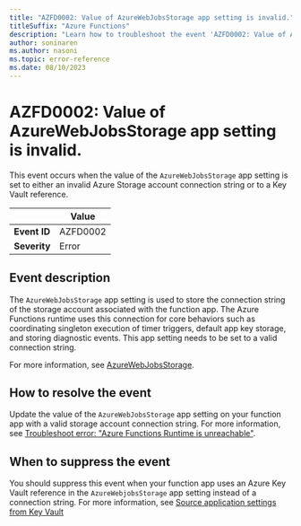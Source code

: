 ```yaml
---
title: "AZFD0002: Value of AzureWebJobsStorage app setting is invalid."
titleSuffix: "Azure Functions"
description: "Learn how to troubleshoot the event 'AZFD0002: Value of AzureWebJobsStorage app setting is invalid' in Azure Functions"
author: soninaren
ms.author: nasoni
ms.topic: error-reference
ms.date: 08/10/2023
---
```


# AZFD0002: Value of AzureWebJobsStorage app setting is invalid.

This event occurs when the value of the `AzureWebJobsStorage` app setting is set to either an invalid Azure Storage account connection string or to a Key Vault reference.

| | Value |
|-|-|
| **Event ID** |AZFD0002|
| **Severity** |Error|

## Event description
The `AzureWebJobsStorage` app setting is used to store the connection string of the storage account associated with the function app. The Azure Functions runtime uses this connection for core behaviors such as coordinating singleton execution of timer triggers, default app key storage, and storing diagnostic events. This app setting needs to be set to a valid connection string.

For more information, see [AzureWebJobsStorage](../../functions-app-settings.md#azurewebjobsstorage).

## How to resolve the event
Update the value of the `AzureWebJobsStorage` app setting on your function app with a valid storage account connection string. For more information, see [Troubleshoot error: "Azure Functions Runtime is unreachable"](../../functions-recover-storage-account.md).

## When to suppress the event
You should suppress this event when your function app uses an Azure Key Vault reference in the `AzureWebjobsStorage` app setting instead of a connection string. For more information, see [Source application settings from Key Vault](../../../app-service/app-service-key-vault-references.md?toc=%2Fazure%2Fazure-functions%2Ftoc.json#source-app-settings-from-key-vault)
